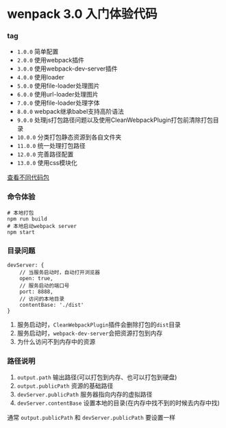 # wenpack 3.0 入门体验代码

### tag
- `1.0.0`  简单配置
- `2.0.0`  使用webpack插件
- `3.0.0`  使用webpack-dev-server插件
- `4.0.0`  使用loader
- `5.0.0`  使用file-loader处理图片
- `6.0.0`  使用url-loader处理图片
- `7.0.0`  使用file-loader处理字体
- `8.0.0`  webpack继承babel支持高阶语法
- `9.0.0`  处理js打包路径问题以及使用CleanWebpackPlugin打包前清除打包目录
- `10.0.0` 分类打包静态资源到各自文件夹
- `11.0.0` 统一处理打包路径
- `12.0.0` 完善路径配置
- `13.0.0` 使用css模块化

[查看不同代码包](https://github.com/huarxia/webpack-demo/releases)

### 命令体验

```
# 本地打包
npm run build
# 本地启动webpack server
npm start
```
### 目录问题

```
devServer: {
    // 当服务启动时，自动打开浏览器
    open: true,
    // 服务启动的端口号
    port: 8888,
    // 访问的本地目录
    contentBase: './dist'
}
```

1. 服务启动时，`CleanWebpackPlugin`插件会删除打包的`dist`目录
2. 服务启动时，`webpack-dev-server`会把资源打包到内存
3. 为什么访问不到内存中的资源

### 路径说明

1. `output.path` 输出路径(可以打包到内存、也可以打包到硬盘)
2. `output.publicPath` 资源的基础路径
3. `devServer.publicPath` 服务器指向内存的虚拟路径
4. `devServer.contentBase` 设置本地的目录(在内存中找不到的时候去内存中找)

通常 `output.publicPath` 和 `devServer.publicPath` 要设置一样
